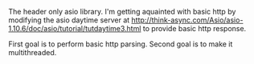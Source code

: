 The header only asio library. I'm getting aquainted with basic http by modifying the asio daytime server
at http://think-async.com/Asio/asio-1.10.6/doc/asio/tutorial/tutdaytime3.html to provide basic http response.

First goal is to perform basic http parsing.
Second goal is to make it multithreaded.
